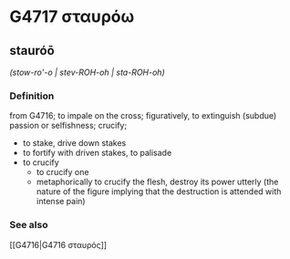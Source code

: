 # G4717 σταυρόω

## stauróō

_(stow-ro'-o | stev-ROH-oh | sta-ROH-oh)_

### Definition

from G4716; to impale on the cross; figuratively, to extinguish (subdue) passion or selfishness; crucify; 

- to stake, drive down stakes
- to fortify with driven stakes, to palisade
- to crucify
  - to crucify one
  - metaphorically to crucify the flesh, destroy its power utterly (the nature of the figure implying that the destruction is attended with intense pain)

### See also

[[G4716|G4716 σταυρός]]
